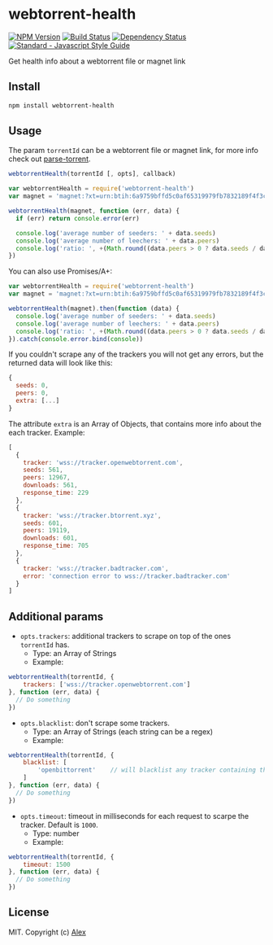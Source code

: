 # webtorrent-health

[![NPM Version][webtorrent-health-ni]][webtorrent-health-nu]
[![Build Status][webtorrent-health-bi]][webtorrent-health-bu]
[![Dependency Status][webtorrent-health-di]][webtorrent-health-du]
[![Standard - Javascript Style Guide][standard-image]][standard-url]

Get health info about a webtorrent file or magnet link

## Install
```sh
npm install webtorrent-health
```

## Usage

The param `torrentId` can be a webtorrent file or magnet link, for more info check out [parse-torrent](https://github.com/feross/parse-torrent).

```js
webtorrentHealth(torrentId [, opts], callback)
```

```js
var webtorrentHealth = require('webtorrent-health')
var magnet = 'magnet:?xt=urn:btih:6a9759bffd5c0af65319979fb7832189f4f3c35d&dn=sintel.mp4&tr=wss%3A%2F%2Ftracker.btorrent.xyz&tr=wss%3A%2F%2Ftracker.fastcast.nz&tr=wss%3A%2F%2Ftracker.openwebtorrent.com'

webtorrentHealth(magnet, function (err, data) {
  if (err) return console.error(err)

  console.log('average number of seeders: ' + data.seeds)
  console.log('average number of leechers: ' + data.peers)
  console.log('ratio: ', +(Math.round((data.peers > 0 ? data.seeds / data.peers : data.seeds) +'e+2') + 'e-2'))
})
```

You can also use Promises/A+:

```js
var webtorrentHealth = require('webtorrent-health')
var magnet = 'magnet:?xt=urn:btih:6a9759bffd5c0af65319979fb7832189f4f3c35d&dn=sintel.mp4&tr=wss%3A%2F%2Ftracker.btorrent.xyz&tr=wss%3A%2F%2Ftracker.fastcast.nz&tr=wss%3A%2F%2Ftracker.openwebtorrent.com'

webtorrentHealth(magnet).then(function (data) {
  console.log('average number of seeders: ' + data.seeds)
  console.log('average number of leechers: ' + data.peers)
  console.log('ratio: ', +(Math.round((data.peers > 0 ? data.seeds / data.peers : data.seeds) +'e+2') + 'e-2'))
}).catch(console.error.bind(console))
```

If you couldn't scrape any of the trackers you will not get any errors, but the returned data will look like this:

```js
{
  seeds: 0,
  peers: 0,
  extra: [...]
}
```

The attribute `extra` is an Array of Objects, that contains more info about the each tracker. Example:
```js
[
  {
    tracker: 'wss://tracker.openwebtorrent.com',
    seeds: 561,
    peers: 12967,
    downloads: 561,
    response_time: 229
  },
  {
    tracker: 'wss://tracker.btorrent.xyz',
    seeds: 601,
    peers: 19119,
    downloads: 601,
    response_time: 705
  },
  {
    tracker: 'wss://tracker.badtracker.com',
    error: 'connection error to wss://tracker.badtracker.com'
  }
]
```

## Additional params

- `opts.trackers`: additional trackers to scrape on top of the ones `torrentId` has.
  - Type: an Array of Strings
  - Example:

```js
webtorrentHealth(torrentId, {
    trackers: ['wss://tracker.openwebtorrent.com']
}, function (err, data) {
  // Do something
})
```

- `opts.blacklist`: don't scrape some trackers.
  - Type: an Array of Strings (each string can be a regex)
  - Example:

```js
webtorrentHealth(torrentId, {
    blacklist: [
        'openbittorrent'    // will blacklist any tracker containing that string in its URI
    ]
}, function (err, data) {
  // Do something
})
```

- `opts.timeout`: timeout in milliseconds for each request to scarpe the tracker. Default is `1000`.
  - Type: number
  - Example:

```js
webtorrentHealth(torrentId, {
    timeout: 1500
}, function (err, data) {
  // Do something
})
```

## License

MIT. Copyright (c) [Alex](http://github.com/alxhotel)

[webtorrent-health-ni]: https://img.shields.io/npm/v/webtorrent-health.svg
[webtorrent-health-nu]: https://npmjs.org/package/webtorrent-health
[webtorrent-health-bi]: https://img.shields.io/github/workflow/status/alxhotel/webtorrent-health/ci/master
[webtorrent-health-bu]: https://github.com/alxhotel/webtorrent-health/actions
[webtorrent-health-di]: https://img.shields.io/librariesio/release/npm/webtorrent-health
[webtorrent-health-du]: https://libraries.io/npm/webtorrent-health
[standard-image]: https://img.shields.io/badge/code_style-standard-brightgreen.svg
[standard-url]: https://standardjs.com

